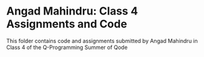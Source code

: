 # Angad Mahindru: Class 4 Assignments and Code
This folder contains code and assignments submitted by Angad Mahindru in Class 4 of the Q-Programming Summer of Qode